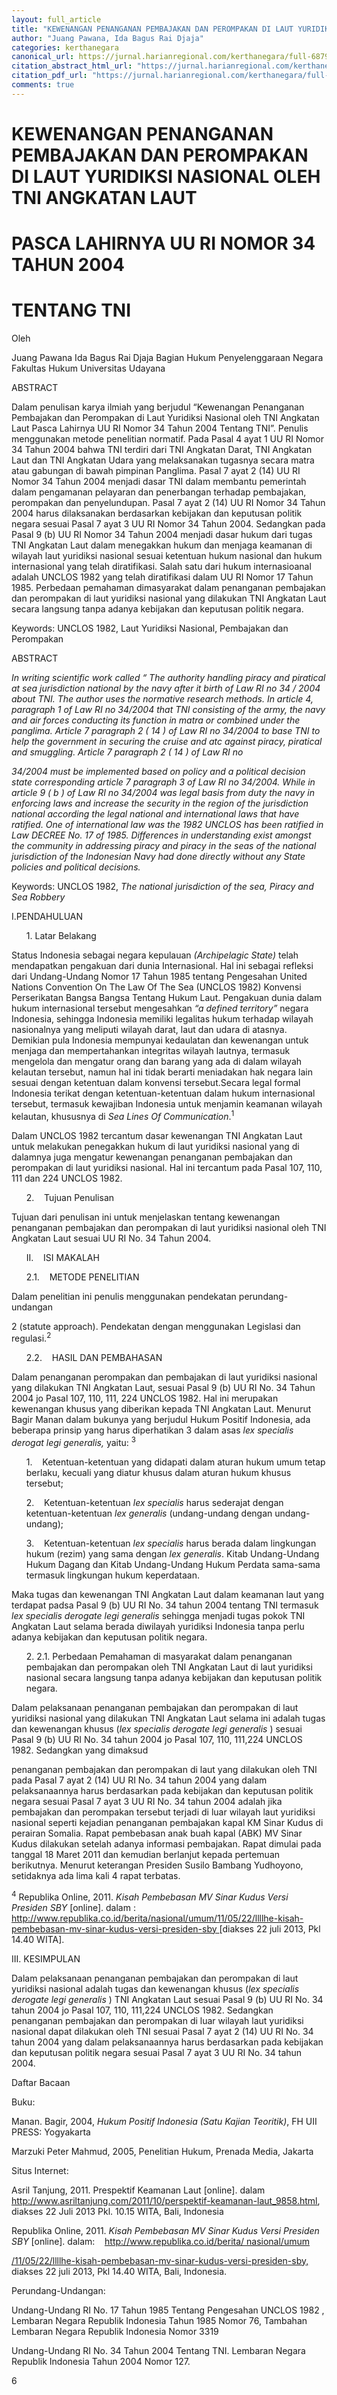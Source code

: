 ```yaml
---
layout: full_article
title: "KEWENANGAN PENANGANAN PEMBAJAKAN DAN PEROMPAKAN DI LAUT YURIDIKSI NASIONAL OLEH TNI ANGKATAN LAUT PASCA LAHIRNYA UU RI NOMOR 34 TAHUN 2004 TENTANG TNI"
author: "Juang Pawana, Ida Bagus Rai Djaja"
categories: kerthanegara
canonical_url: https://jurnal.harianregional.com/kerthanegara/full-6879 
citation_abstract_html_url: "https://jurnal.harianregional.com/kerthanegara/id-6879"
citation_pdf_url: "https://jurnal.harianregional.com/kerthanegara/full-6879"  
comments: true
---
```


<a name="caption1"></a>
<h1><a name="bookmark0"></a><span class="font6"><a name="bookmark1"></a>KEWENANGAN PENANGANAN PEMBAJAKAN DAN PEROMPAKAN DI LAUT YURIDIKSI NASIONAL OLEH TNI ANGKATAN LAUT</span></h1>
<h1><a name="bookmark2"></a><span class="font6"><a name="bookmark3"></a>PASCA LAHIRNYA UU RI NOMOR 34 TAHUN 2004</span></h1>
<h1><a name="bookmark4"></a><span class="font6"><a name="bookmark5"></a>TENTANG TNI</span></h1>
<p><span class="font5">Oleh</span></p>
<p><span class="font5">Juang Pawana Ida Bagus Rai Djaja Bagian Hukum Penyelenggaraan Negara Fakultas Hukum Universitas Udayana</span></p>
<p><span class="font5">ABSTRACT</span></p>
<p><span class="font5">Dalam penulisan karya ilmiah yang berjudul “Kewenangan Penanganan Pembajakan dan Perompakan di Laut Yuridiksi Nasional oleh TNI Angkatan Laut Pasca Lahirnya UU RI Nomor 34 Tahun 2004 Tentang TNI”. Penulis menggunakan metode penelitian normatif. Pada Pasal 4 ayat 1 UU RI Nomor 34 Tahun 2004 bahwa TNI terdiri dari TNI Angkatan Darat, TNI Angkatan Laut dan TNI Angkatan Udara yang melaksanakan tugasnya secara matra atau gabungan di bawah pimpinan Panglima. Pasal 7 ayat 2 (14) UU RI Nomor 34 Tahun 2004 menjadi dasar TNI dalam membantu pemerintah dalam pengamanan pelayaran dan penerbangan terhadap pembajakan, perompakan dan penyelundupan. Pasal 7 ayat 2 (14) UU RI Nomor 34 Tahun 2004 harus dilaksanakan berdasarkan kebijakan dan keputusan politik negara sesuai Pasal 7 ayat 3 UU RI Nomor 34 Tahun 2004. Sedangkan pada Pasal 9 (b) UU RI Nomor 34 Tahun 2004 menjadi dasar hukum dari tugas TNI Angkatan Laut dalam menegakkan hukum dan menjaga keamanan di wilayah laut yuridiksi nasional sesuai ketentuan hukum nasional dan hukum internasional yang telah diratifikasi. Salah satu dari hukum internasioanal adalah UNCLOS 1982 yang telah diratifikasi dalam UU RI Nomor 17 Tahun 1985. Perbedaan pemahaman dimasyarakat dalam penanganan pembajakan dan perompakan di laut yuridiksi nasional yang dilakukan TNI Angkatan Laut secara langsung tanpa adanya kebijakan dan keputusan politik negara.</span></p>
<p><span class="font5">Keywords: UNCLOS 1982, Laut Yuridiksi Nasional, Pembajakan dan Perompakan</span></p>
<p><span class="font5">ABSTRACT</span></p>
<p><span class="font5" style="font-style:italic;">In writing scientific work called </span><span class="font2" style="font-style:italic;">“ </span><span class="font5" style="font-style:italic;">The authority handling piracy and piratical at sea jurisdiction national by the navy after it birth of Law RI no 34 / 2004 about TNI. </span><span class="font1" style="font-style:italic;">The author uses the normative research methods. </span><span class="font5" style="font-style:italic;">In article 4, paragraph 1 of Law RI no 34/2004 that TNI consisting of the army, the navy and air forces conducting its function in matra or combined under the panglima. Article 7 paragraph 2 ( 14 ) of Law RI no 34/2004 to base TNI to help the government in securing the cruise and atc against piracy, piratical and smuggling. Article 7 paragraph 2 ( 14 ) of Law RI no</span></p>
<p><span class="font5" style="font-style:italic;">34/2004 must be implemented based on policy and a political decision state corresponding article 7 paragraph 3 of Law RI no 34/2004. While in article 9 ( b ) of Law RI no 34/2004 was legal basis from duty the navy in enforcing laws and increase the security in the region of the jurisdiction national according the legal national and international laws that have ratified. </span><span class="font1" style="font-style:italic;">One of international law was the 1982 UNCLOS has been ratified in Law DECREE No. 17 of 1985. </span><span class="font5" style="font-style:italic;">Differences in understanding exist amongst the community in addressing piracy and piracy in the seas of the national jurisdiction of the Indonesian Navy had done directly without any State policies and political decisions.</span></p>
<p><span class="font5">Keywords: UNCLOS 1982, </span><span class="font5" style="font-style:italic;">The national jurisdiction of the sea, Piracy and Sea Robbery</span></p>
<p><span class="font5">I.PENDAHULUAN</span></p>
<ul style="list-style:none;"><li>
<p><span class="font5">1. Latar Belakang</span></p></li></ul>
<p><span class="font5">Status Indonesia sebagai negara kepulauan </span><span class="font5" style="font-style:italic;">(Archipelagic State)</span><span class="font5"> telah mendapatkan pengakuan dari dunia Internasional. Hal ini sebagai refleksi dari Undang-Undang Nomor 17 Tahun 1985 tentang Pengesahan United Nations Convention On The Law Of The Sea (UNCLOS 1982) Konvensi Perserikatan Bangsa Bangsa Tentang Hukum Laut. Pengakuan dunia dalam hukum internasional tersebut mengesahkan </span><span class="font5" style="font-style:italic;">“a defined territory”</span><span class="font5"> negara Indonesia, sehingga Indonesia memiliki legalitas hukum terhadap wilayah nasionalnya yang meliputi wilayah darat, laut dan udara di atasnya. Demikian pula Indonesia mempunyai kedaulatan dan kewenangan untuk menjaga dan mempertahankan integritas wilayah lautnya, termasuk mengelola dan mengatur orang dan barang yang ada di dalam wilayah kelautan tersebut, namun hal ini tidak berarti meniadakan hak negara lain sesuai dengan ketentuan dalam konvensi tersebut.Secara legal formal Indonesia terikat dengan ketentuan-ketentuan dalam hukum internasional tersebut, termasuk kewajiban Indonesia untuk menjamin keamanan wilayah kelautan, khususnya di </span><span class="font5" style="font-style:italic;">Sea Lines Of Communication</span><span class="font5">.<sup>1</sup></span></p>
<p><span class="font5">Dalam UNCLOS 1982 tercantum dasar kewenangan TNI Angkatan Laut untuk melakukan penegakkan hukum di laut yuridiksi nasional yang di dalamnya juga mengatur kewenangan penanganan pembajakan dan perompakan di laut yuridiksi nasional. Hal ini tercantum pada Pasal 107, 110, 111 dan 224 UNCLOS 1982.</span></p>
<ul style="list-style:none;"><li>
<p><span class="font5">2. &nbsp;&nbsp;&nbsp;Tujuan Penulisan</span></p></li></ul>
<p><span class="font5">Tujuan dari penulisan ini untuk menjelaskan tentang kewenangan penanganan pembajakan dan perompakan di laut yuridiksi nasional oleh TNI Angkatan Laut sesuai UU RI No. 34 Tahun 2004.</span></p>
<ul style="list-style:none;"><li>
<p><span class="font5">II. &nbsp;&nbsp;&nbsp;ISI MAKALAH</span></p></li></ul>
<ul style="list-style:none;"><li>
<p><span class="font5">2.1. &nbsp;&nbsp;&nbsp;METODE PENELITIAN</span></p></li></ul>
<p><span class="font5">Dalam penelitian ini penulis menggunakan pendekatan perundang-undangan</span></p>
<p><span class="font3">2 </span><span class="font5">(statute approach). Pendekatan dengan menggunakan Legislasi dan regulasi.<sup>2</sup></span></p>
<ul style="list-style:none;"><li>
<p><span class="font5">2.2. &nbsp;&nbsp;&nbsp;HASIL DAN PEMBAHASAN</span></p></li></ul>
<p><span class="font5">Dalam penanganan perompakan dan pembajakan di laut yuridiksi nasional yang dilakukan TNI Angkatan Laut, sesuai Pasal 9 (b) UU RI No. 34 Tahun 2004 jo Pasal 107, 110, 111, 224 UNCLOS 1982. Hal ini merupakan kewenangan khusus yang diberikan kepada TNI Angkatan Laut. Menurut Bagir Manan dalam bukunya yang berjudul Hukum Positif Indonesia, ada beberapa prinsip yang harus diperhatikan </span><span class="font3">3 </span><span class="font5">dalam asas </span><span class="font5" style="font-style:italic;">lex specialis derogat legi generalis,</span><span class="font5"> yaitu: <sup>3</sup></span></p>
<ul style="list-style:none;"><li>
<p><span class="font5">1. &nbsp;&nbsp;&nbsp;Ketentuan-ketentuan yang didapati dalam aturan hukum umum tetap berlaku, kecuali yang diatur khusus dalam aturan hukum khusus tersebut;</span></p></li>
<li>
<p><span class="font5">2. &nbsp;&nbsp;&nbsp;Ketentuan-ketentuan </span><span class="font5" style="font-style:italic;">lex specialis</span><span class="font5"> harus sederajat dengan ketentuan-ketentuan </span><span class="font5" style="font-style:italic;">lex generalis</span><span class="font5"> (undang-undang dengan undang-undang);</span></p></li>
<li>
<p><span class="font5">3. &nbsp;&nbsp;&nbsp;Ketentuan-ketentuan </span><span class="font5" style="font-style:italic;">lex specialis</span><span class="font5"> harus berada dalam lingkungan hukum (rezim) yang sama dengan </span><span class="font5" style="font-style:italic;">lex generalis</span><span class="font5">. Kitab Undang-Undang Hukum Dagang dan Kitab Undang-Undang Hukum Perdata sama-sama termasuk lingkungan hukum keperdataan.</span></p></li></ul>
<p><span class="font5">Maka tugas dan kewenangan TNI Angkatan Laut dalam keamanan laut yang terdapat padsa Pasal 9 (b) UU RI No. 34 tahun 2004 tentang TNI termasuk </span><span class="font5" style="font-style:italic;">lex specialis derogate legi generalis</span><span class="font5"> sehingga menjadi tugas pokok TNI Angkatan Laut selama berada diwilayah yuridiksi Indonesia tanpa perlu adanya kebijakan dan keputusan politik negara.</span></p>
<ul style="list-style:none;"><li>
<p><span class="font5">2. 2.1. Perbedaan Pemahaman di masyarakat dalam penanganan pembajakan dan perompakan oleh TNI Angkatan Laut di laut yuridiksi nasional secara langsung tanpa adanya kebijakan dan keputusan politik negara.</span></p></li></ul>
<p><span class="font5">Dalam pelaksanaan penanganan pembajakan dan perompakan di laut yuridiksi nasional yang dilakukan TNI Angkatan Laut selama ini adalah tugas dan kewenangan khusus (</span><span class="font5" style="font-style:italic;">lex specialis derogate legi generalis</span><span class="font5"> ) sesuai Pasal 9 (b) UU RI No. 34 tahun 2004 jo Pasal 107, 110, 111,224 UNCLOS 1982. Sedangkan yang dimaksud</span></p>
<p><span class="font5">penanganan pembajakan dan perompakan di laut yang dilakukan oleh TNI pada Pasal 7 ayat 2 (14) UU RI No. 34 tahun 2004 yang dalam pelaksanaannya harus berdasarkan pada kebijakan dan keputusan politik negara sesuai Pasal 7 ayat 3 UU RI No. 34 tahun 2004 adalah jika pembajakan dan perompakan tersebut terjadi di luar wilayah laut yuridiksi nasional seperti kejadian penanganan pembajakan kapal KM Sinar Kudus di perairan Somalia. Rapat pembebasan anak buah kapal (ABK) MV Sinar Kudus dilakukan setelah adanya informasi pembajakan. Rapat dimulai pada tanggal 18 Maret 2011 dan kemudian berlanjut kepada pertemuan berikutnya. Menurut keterangan Presiden Susilo Bambang Yudhoyono, setidaknya ada lima kali </span><span class="font3">4 </span><span class="font5">rapat terbatas.</span></p>
<p><span class="font0"><sup>4</sup> </span><span class="font4">Republika Online, 2011. </span><span class="font4" style="font-style:italic;">Kisah Pembebasan MV Sinar Kudus Versi Presiden SBY</span><span class="font4"> [online]. dalam :</span><a href="http://www.republika.co.id/berita/nasional/umum/11/05/22/llllhe-kisah-pembebasan-mv-sinar-kudus-versi-presiden-sby"><span class="font4"> </span><span class="font4" style="text-decoration:underline;">http://www.republika.co.id/berita/nasional/umum/11/05/22/llllhe-kisah-pembebasan-mv-sinar-</span></a><span class="font4" style="text-decoration:underline;"></span><a href="http://www.republika.co.id/berita/nasional/umum/11/05/22/llllhe-kisah-pembebasan-mv-sinar-kudus-versi-presiden-sby"><span class="font4" style="text-decoration:underline;">kudus-versi-presiden-sby</span><span class="font4"> </span></a><span class="font4">[diakses 22 juli 2013, Pkl 14.40 WITA].</span></p>
<p><span class="font5">III. KESIMPULAN</span></p>
<p><span class="font5">Dalam pelaksanaan penanganan pembajakan dan perompakan di laut yuridiksi nasional adalah tugas dan kewenangan khusus (</span><span class="font5" style="font-style:italic;">lex specialis derogate legi generalis</span><span class="font5"> ) TNI Angkatan Laut sesuai Pasal 9 (b) UU RI No. 34 tahun 2004 jo Pasal 107, 110, 111,224 UNCLOS 1982. Sedangkan penanganan pembajakan dan perompakan di luar wilayah laut yuridiksi nasional dapat dilakukan oleh TNI sesuai Pasal 7 ayat 2 (14) UU RI No. 34 tahun 2004 yang dalam pelaksanaannya harus berdasarkan pada kebijakan dan keputusan politik negara sesuai Pasal 7 ayat 3 UU RI No. 34 tahun 2004.</span></p>
<p><span class="font5">Daftar Bacaan</span></p>
<p><span class="font5">Buku:</span></p>
<p><span class="font5">Manan. Bagir, 2004, </span><span class="font5" style="font-style:italic;">Hukum Positif Indonesia (Satu Kajian Teoritik)</span><span class="font5">, FH UII PRESS: Yogyakarta</span></p>
<p><span class="font5">Marzuki Peter Mahmud, 2005, Penelitian Hukum, Prenada Media, Jakarta</span></p>
<p><span class="font5">Situs Internet:</span></p>
<p><span class="font5">Asril Tanjung, 2011. Prespektif Keamanan Laut [online]. dalam </span><a href="http://www.asriltanjung.com/2011/10/perspektif-keamanan-laut_9858.html"><span class="font5" style="text-decoration:underline;">http://www.asriltanjung.com/2011/10/perspektif-keamanan-laut_9858.html</span></a><span class="font5">, diakses 22 Juli 2013 Pkl. 10.15 WITA, Bali, Indonesia</span></p>
<p><span class="font5">Republika Online, 2011. </span><span class="font5" style="font-style:italic;">Kisah Pembebasan MV Sinar Kudus Versi Presiden SBY </span><span class="font5">[online]. dalam: &nbsp;&nbsp;&nbsp;</span><a href="http://www.republika.co.id/berita/_nasional/umum"><span class="font5" style="text-decoration:underline;">http://www.republika.co.id/berita/ nasional/umum</span></a></p>
<p><span class="font5" style="text-decoration:underline;">/11/05/22/llllhe-kisah-pembebasan-mv-sinar-kudus-versi-presiden-sby, </span><span class="font5">diakses 22 juli 2013, Pkl 14.40 WITA, Bali, Indonesia.</span></p>
<p><span class="font5">Perundang-Undangan:</span></p>
<p><span class="font5">Undang-Undang RI No. 17 Tahun 1985 Tentang Pengesahan UNCLOS 1982 , Lembaran Negara Republik Indonesia Tahun 1985 Nomor 76, Tambahan Lembaran Negara Republik Indonesia Nomor 3319</span></p>
<p><span class="font5">Undang-Undang RI No. 34 Tahun 2004 Tentang TNI. Lembaran Negara Republik Indonesia Tahun 2004 Nomor 127.</span></p>
<div>
<p><span class="font1">6</span></p>
</div><br clear="all">